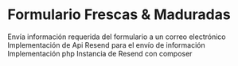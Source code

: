 # Formulario Frescas & Maduradas


Envía información requerida del formulario a un correo electrónico
Implementación de Api Resend para el envío de información
Implementación php
Instancia de Resend con composer
